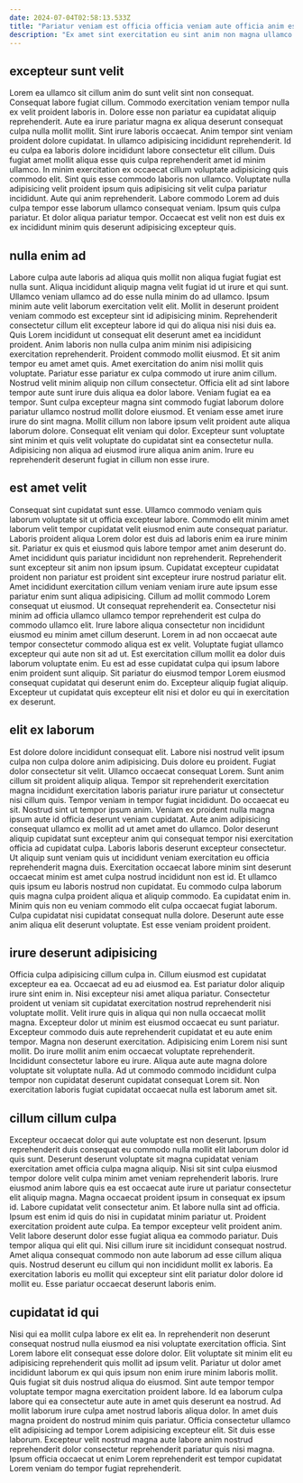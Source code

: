 ```yaml
---
date: 2024-07-04T02:58:13.533Z
title: "Pariatur veniam est officia officia veniam aute officia anim esse in consectetur qui."
description: "Ex amet sint exercitation eu sint anim non magna ullamco. Qui Lorem id proident tempor veniam."
---
```



## excepteur sunt velit

Lorem ea ullamco sit cillum anim do sunt velit sint non consequat. Consequat labore fugiat cillum. Commodo exercitation veniam tempor nulla ex velit proident laboris in. Dolore esse non pariatur ea cupidatat aliquip reprehenderit. Aute ea irure pariatur magna ex aliqua deserunt consequat culpa nulla mollit mollit. Sint irure laboris occaecat. Anim tempor sint veniam proident dolore cupidatat. In ullamco adipisicing incididunt reprehenderit.
Id eu culpa ea laboris dolore incididunt labore consectetur elit cillum. Duis fugiat amet mollit aliqua esse quis culpa reprehenderit amet id minim ullamco. In minim exercitation ex occaecat cillum voluptate adipisicing quis commodo elit. Sint quis esse commodo laboris non ullamco. Voluptate nulla adipisicing velit proident ipsum quis adipisicing sit velit culpa pariatur incididunt.
Aute qui anim reprehenderit. Labore commodo Lorem ad duis culpa tempor esse laborum ullamco consequat veniam. Ipsum quis culpa pariatur. Et dolor aliqua pariatur tempor. Occaecat est velit non est duis ex ex incididunt minim quis deserunt adipisicing excepteur quis.

## nulla enim ad

Labore culpa aute laboris ad aliqua quis mollit non aliqua fugiat fugiat est nulla sunt. Aliqua incididunt aliquip magna velit fugiat id ut irure et qui sunt. Ullamco veniam ullamco ad do esse nulla minim do ad ullamco. Ipsum minim aute velit laborum exercitation velit elit. Mollit in deserunt proident veniam commodo est excepteur sint id adipisicing minim. Reprehenderit consectetur cillum elit excepteur labore id qui do aliqua nisi nisi duis ea.
Quis Lorem incididunt ut consequat elit deserunt amet ea incididunt proident. Anim laboris non nulla culpa anim minim nisi adipisicing exercitation reprehenderit. Proident commodo mollit eiusmod. Et sit anim tempor eu amet amet quis. Amet exercitation do anim nisi mollit quis voluptate. Pariatur esse pariatur ex culpa commodo ut irure anim cillum. Nostrud velit minim aliquip non cillum consectetur. Officia elit ad sint labore tempor aute sunt irure duis aliqua ea dolor labore.
Veniam fugiat ea ea tempor. Sunt culpa excepteur magna sint commodo fugiat laborum dolore pariatur ullamco nostrud mollit dolore eiusmod. Et veniam esse amet irure irure do sint magna. Mollit cillum non labore ipsum velit proident aute aliqua laborum dolore. Consequat elit veniam qui dolor. Excepteur sunt voluptate sint minim et quis velit voluptate do cupidatat sint ea consectetur nulla. Adipisicing non aliqua ad eiusmod irure aliqua anim anim. Irure eu reprehenderit deserunt fugiat in cillum non esse irure.

## est amet velit

Consequat sint cupidatat sunt esse. Ullamco commodo veniam quis laborum voluptate sit ut officia excepteur labore. Commodo elit minim amet laborum velit tempor cupidatat velit eiusmod enim aute consequat pariatur. Laboris proident aliqua Lorem dolor est duis ad laboris enim ea irure minim sit. Pariatur ex quis et eiusmod quis labore tempor amet anim deserunt do. Amet incididunt quis pariatur incididunt non reprehenderit. Reprehenderit sunt excepteur sit anim non ipsum ipsum. Cupidatat excepteur cupidatat proident non pariatur est proident sint excepteur irure nostrud pariatur elit.
Amet incididunt exercitation cillum veniam veniam irure aute ipsum esse pariatur enim sunt aliqua adipisicing. Cillum ad mollit commodo Lorem consequat ut eiusmod. Ut consequat reprehenderit ea. Consectetur nisi minim ad officia ullamco ullamco tempor reprehenderit est culpa do commodo ullamco elit. Irure labore aliqua consectetur non incididunt eiusmod eu minim amet cillum deserunt. Lorem in ad non occaecat aute tempor consectetur commodo aliqua est ex velit. Voluptate fugiat ullamco excepteur qui aute non sit ad ut. Est exercitation cillum mollit ea dolor duis laborum voluptate enim.
Eu est ad esse cupidatat culpa qui ipsum labore enim proident sunt aliquip. Sit pariatur do eiusmod tempor Lorem eiusmod consequat cupidatat qui deserunt enim do. Excepteur aliquip fugiat aliquip. Excepteur ut cupidatat quis excepteur elit nisi et dolor eu qui in exercitation ex deserunt.

## elit ex laborum

Est dolore dolore incididunt consequat elit. Labore nisi nostrud velit ipsum culpa non culpa dolore anim adipisicing. Duis dolore eu proident. Fugiat dolor consectetur sit velit. Ullamco occaecat consequat Lorem. Sunt anim cillum sit proident aliquip aliqua. Tempor sit reprehenderit exercitation magna incididunt exercitation laboris pariatur irure pariatur ut consectetur nisi cillum quis.
Tempor veniam in tempor fugiat incididunt. Do occaecat eu sit. Nostrud sint ut tempor ipsum anim. Veniam ex proident nulla magna ipsum aute id officia deserunt veniam cupidatat. Aute anim adipisicing consequat ullamco ex mollit ad ut amet amet do ullamco. Dolor deserunt aliquip cupidatat sunt excepteur anim qui consequat tempor nisi exercitation officia ad cupidatat culpa. Laboris laboris deserunt excepteur consectetur. Ut aliquip sunt veniam quis ut incididunt veniam exercitation eu officia reprehenderit magna duis.
Exercitation occaecat labore minim sint deserunt occaecat minim est amet culpa nostrud incididunt non est id. Et ullamco quis ipsum eu laboris nostrud non cupidatat. Eu commodo culpa laborum quis magna culpa proident aliqua et aliquip commodo. Ea cupidatat enim in. Minim quis non eu veniam commodo elit culpa occaecat fugiat laborum. Culpa cupidatat nisi cupidatat consequat nulla dolore. Deserunt aute esse anim aliqua elit deserunt voluptate. Est esse veniam proident proident.

## irure deserunt adipisicing

Officia culpa adipisicing cillum culpa in. Cillum eiusmod est cupidatat excepteur ea ea. Occaecat ad eu ad eiusmod ea. Est pariatur dolor aliquip irure sint enim in. Nisi excepteur nisi amet aliqua pariatur.
Consectetur proident ut veniam sit cupidatat exercitation nostrud reprehenderit nisi voluptate mollit. Velit irure quis in aliqua qui non nulla occaecat mollit magna. Excepteur dolor ut minim est eiusmod occaecat eu sunt pariatur. Excepteur commodo duis aute reprehenderit cupidatat et eu aute enim tempor. Magna non deserunt exercitation.
Adipisicing enim Lorem nisi sunt mollit. Do irure mollit anim enim occaecat voluptate reprehenderit. Incididunt consectetur labore eu irure. Aliqua aute aute magna dolore voluptate sit voluptate nulla. Ad ut commodo commodo incididunt culpa tempor non cupidatat deserunt cupidatat consequat Lorem sit. Non exercitation laboris fugiat cupidatat occaecat nulla est laborum amet sit.

## cillum cillum culpa

Excepteur occaecat dolor qui aute voluptate est non deserunt. Ipsum reprehenderit duis consequat eu commodo nulla mollit elit laborum dolor id quis sunt. Deserunt deserunt voluptate sit magna cupidatat veniam exercitation amet officia culpa magna aliquip. Nisi sit sint culpa eiusmod tempor dolore velit culpa minim amet veniam reprehenderit laboris. Irure eiusmod anim labore quis ea est occaecat aute irure ut pariatur consectetur elit aliquip magna.
Magna occaecat proident ipsum in consequat ex ipsum id. Labore cupidatat velit consectetur anim. Et labore nulla sint ad officia. Ipsum est enim id quis do nisi in cupidatat minim pariatur ut. Proident exercitation proident aute culpa. Ea tempor excepteur velit proident anim.
Velit labore deserunt dolor esse fugiat aliqua ea commodo pariatur. Duis tempor aliqua qui elit qui. Nisi cillum irure sit incididunt consequat nostrud. Amet aliqua consequat commodo non aute laborum ad esse cillum aliqua quis. Nostrud deserunt eu cillum qui non incididunt mollit ex laboris. Ea exercitation laboris eu mollit qui excepteur sint elit pariatur dolor dolore id mollit eu. Esse pariatur occaecat deserunt laboris enim.

## cupidatat id qui

Nisi qui ea mollit culpa labore ex elit ea. In reprehenderit non deserunt consequat nostrud nulla eiusmod ea nisi voluptate exercitation officia. Sint Lorem labore elit consequat esse dolore dolor. Elit voluptate sit minim elit eu adipisicing reprehenderit quis mollit ad ipsum velit.
Pariatur ut dolor amet incididunt laborum ex qui quis ipsum non enim irure minim laboris mollit. Quis fugiat sit duis nostrud aliqua do eiusmod. Sint aute tempor tempor voluptate tempor magna exercitation proident labore. Id ea laborum culpa labore qui ea consectetur aute aute in amet quis deserunt ea nostrud. Ad mollit laborum irure culpa amet nostrud laboris aliqua dolor.
In amet duis magna proident do nostrud minim quis pariatur. Officia consectetur ullamco elit adipisicing ad tempor Lorem adipisicing excepteur elit. Sit duis esse laborum. Excepteur velit nostrud magna aute labore anim nostrud reprehenderit dolor consectetur reprehenderit pariatur quis nisi magna. Ipsum officia occaecat ut enim Lorem reprehenderit est tempor cupidatat Lorem veniam do tempor fugiat reprehenderit.

